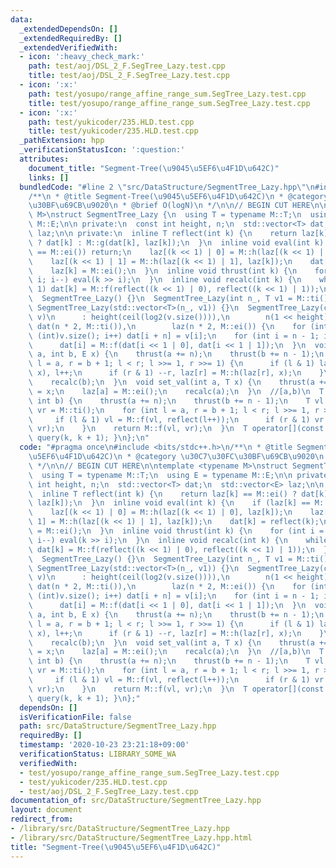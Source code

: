 ```yaml
---
data:
  _extendedDependsOn: []
  _extendedRequiredBy: []
  _extendedVerifiedWith:
  - icon: ':heavy_check_mark:'
    path: test/aoj/DSL_2_F.SegTree_Lazy.test.cpp
    title: test/aoj/DSL_2_F.SegTree_Lazy.test.cpp
  - icon: ':x:'
    path: test/yosupo/range_affine_range_sum.SegTree_Lazy.test.cpp
    title: test/yosupo/range_affine_range_sum.SegTree_Lazy.test.cpp
  - icon: ':x:'
    path: test/yukicoder/235.HLD.test.cpp
    title: test/yukicoder/235.HLD.test.cpp
  _pathExtension: hpp
  _verificationStatusIcon: ':question:'
  attributes:
    document_title: "Segment-Tree(\u9045\u5EF6\u4F1D\u642C)"
    links: []
  bundledCode: "#line 2 \"src/DataStructure/SegmentTree_Lazy.hpp\"\n#include <bits/stdc++.h>\n\
    /**\n * @title Segment-Tree(\u9045\u5EF6\u4F1D\u642C)\n * @category \u30C7\u30FC\
    \u30BF\u69CB\u9020\n * @brief O(logN)\n */\n\n// BEGIN CUT HERE\n\ntemplate <typename\
    \ M>\nstruct SegmentTree_Lazy {\n  using T = typename M::T;\n  using E = typename\
    \ M::E;\n\n private:\n  const int height, n;\n  std::vector<T> dat;\n  std::vector<E>\
    \ laz;\n\n private:\n  inline T reflect(int k) {\n    return laz[k] == M::ei()\
    \ ? dat[k] : M::g(dat[k], laz[k]);\n  }\n  inline void eval(int k) {\n    if (laz[k]\
    \ == M::ei()) return;\n    laz[(k << 1) | 0] = M::h(laz[(k << 1) | 0], laz[k]);\n\
    \    laz[(k << 1) | 1] = M::h(laz[(k << 1) | 1], laz[k]);\n    dat[k] = reflect(k);\n\
    \    laz[k] = M::ei();\n  }\n  inline void thrust(int k) {\n    for (int i = height;\
    \ i; i--) eval(k >> i);\n  }\n  inline void recalc(int k) {\n    while (k >>=\
    \ 1) dat[k] = M::f(reflect((k << 1) | 0), reflect((k << 1) | 1));\n  }\n\n public:\n\
    \  SegmentTree_Lazy() {}\n  SegmentTree_Lazy(int n_, T v1 = M::ti())\n      :\
    \ SegmentTree_Lazy(std::vector<T>(n_, v1)) {}\n  SegmentTree_Lazy(const std::vector<T>&\
    \ v)\n      : height(ceil(log2(v.size()))),\n        n(1 << height),\n       \
    \ dat(n * 2, M::ti()),\n        laz(n * 2, M::ei()) {\n    for (int i = 0; i <\
    \ (int)v.size(); i++) dat[i + n] = v[i];\n    for (int i = n - 1; i >= 1; i--)\n\
    \      dat[i] = M::f(dat[i << 1 | 0], dat[i << 1 | 1]);\n  }\n  void update(int\
    \ a, int b, E x) {\n    thrust(a += n);\n    thrust(b += n - 1);\n    for (int\
    \ l = a, r = b + 1; l < r; l >>= 1, r >>= 1) {\n      if (l & 1) laz[l] = M::h(laz[l],\
    \ x), l++;\n      if (r & 1) --r, laz[r] = M::h(laz[r], x);\n    }\n    recalc(a);\n\
    \    recalc(b);\n  }\n  void set_val(int a, T x) {\n    thrust(a += n);\n    dat[a]\
    \ = x;\n    laz[a] = M::ei();\n    recalc(a);\n  }\n  //[a,b)\n  T query(int a,\
    \ int b) {\n    thrust(a += n);\n    thrust(b += n - 1);\n    T vl = M::ti(),\
    \ vr = M::ti();\n    for (int l = a, r = b + 1; l < r; l >>= 1, r >>= 1) {\n \
    \     if (l & 1) vl = M::f(vl, reflect(l++));\n      if (r & 1) vr = M::f(reflect(--r),\
    \ vr);\n    }\n    return M::f(vl, vr);\n  }\n  T operator[](const int k) { return\
    \ query(k, k + 1); }\n};\n"
  code: "#pragma once\n#include <bits/stdc++.h>\n/**\n * @title Segment-Tree(\u9045\
    \u5EF6\u4F1D\u642C)\n * @category \u30C7\u30FC\u30BF\u69CB\u9020\n * @brief O(logN)\n\
    \ */\n\n// BEGIN CUT HERE\n\ntemplate <typename M>\nstruct SegmentTree_Lazy {\n\
    \  using T = typename M::T;\n  using E = typename M::E;\n\n private:\n  const\
    \ int height, n;\n  std::vector<T> dat;\n  std::vector<E> laz;\n\n private:\n\
    \  inline T reflect(int k) {\n    return laz[k] == M::ei() ? dat[k] : M::g(dat[k],\
    \ laz[k]);\n  }\n  inline void eval(int k) {\n    if (laz[k] == M::ei()) return;\n\
    \    laz[(k << 1) | 0] = M::h(laz[(k << 1) | 0], laz[k]);\n    laz[(k << 1) |\
    \ 1] = M::h(laz[(k << 1) | 1], laz[k]);\n    dat[k] = reflect(k);\n    laz[k]\
    \ = M::ei();\n  }\n  inline void thrust(int k) {\n    for (int i = height; i;\
    \ i--) eval(k >> i);\n  }\n  inline void recalc(int k) {\n    while (k >>= 1)\
    \ dat[k] = M::f(reflect((k << 1) | 0), reflect((k << 1) | 1));\n  }\n\n public:\n\
    \  SegmentTree_Lazy() {}\n  SegmentTree_Lazy(int n_, T v1 = M::ti())\n      :\
    \ SegmentTree_Lazy(std::vector<T>(n_, v1)) {}\n  SegmentTree_Lazy(const std::vector<T>&\
    \ v)\n      : height(ceil(log2(v.size()))),\n        n(1 << height),\n       \
    \ dat(n * 2, M::ti()),\n        laz(n * 2, M::ei()) {\n    for (int i = 0; i <\
    \ (int)v.size(); i++) dat[i + n] = v[i];\n    for (int i = n - 1; i >= 1; i--)\n\
    \      dat[i] = M::f(dat[i << 1 | 0], dat[i << 1 | 1]);\n  }\n  void update(int\
    \ a, int b, E x) {\n    thrust(a += n);\n    thrust(b += n - 1);\n    for (int\
    \ l = a, r = b + 1; l < r; l >>= 1, r >>= 1) {\n      if (l & 1) laz[l] = M::h(laz[l],\
    \ x), l++;\n      if (r & 1) --r, laz[r] = M::h(laz[r], x);\n    }\n    recalc(a);\n\
    \    recalc(b);\n  }\n  void set_val(int a, T x) {\n    thrust(a += n);\n    dat[a]\
    \ = x;\n    laz[a] = M::ei();\n    recalc(a);\n  }\n  //[a,b)\n  T query(int a,\
    \ int b) {\n    thrust(a += n);\n    thrust(b += n - 1);\n    T vl = M::ti(),\
    \ vr = M::ti();\n    for (int l = a, r = b + 1; l < r; l >>= 1, r >>= 1) {\n \
    \     if (l & 1) vl = M::f(vl, reflect(l++));\n      if (r & 1) vr = M::f(reflect(--r),\
    \ vr);\n    }\n    return M::f(vl, vr);\n  }\n  T operator[](const int k) { return\
    \ query(k, k + 1); }\n};"
  dependsOn: []
  isVerificationFile: false
  path: src/DataStructure/SegmentTree_Lazy.hpp
  requiredBy: []
  timestamp: '2020-10-23 23:21:18+09:00'
  verificationStatus: LIBRARY_SOME_WA
  verifiedWith:
  - test/yosupo/range_affine_range_sum.SegTree_Lazy.test.cpp
  - test/yukicoder/235.HLD.test.cpp
  - test/aoj/DSL_2_F.SegTree_Lazy.test.cpp
documentation_of: src/DataStructure/SegmentTree_Lazy.hpp
layout: document
redirect_from:
- /library/src/DataStructure/SegmentTree_Lazy.hpp
- /library/src/DataStructure/SegmentTree_Lazy.hpp.html
title: "Segment-Tree(\u9045\u5EF6\u4F1D\u642C)"
---
```

